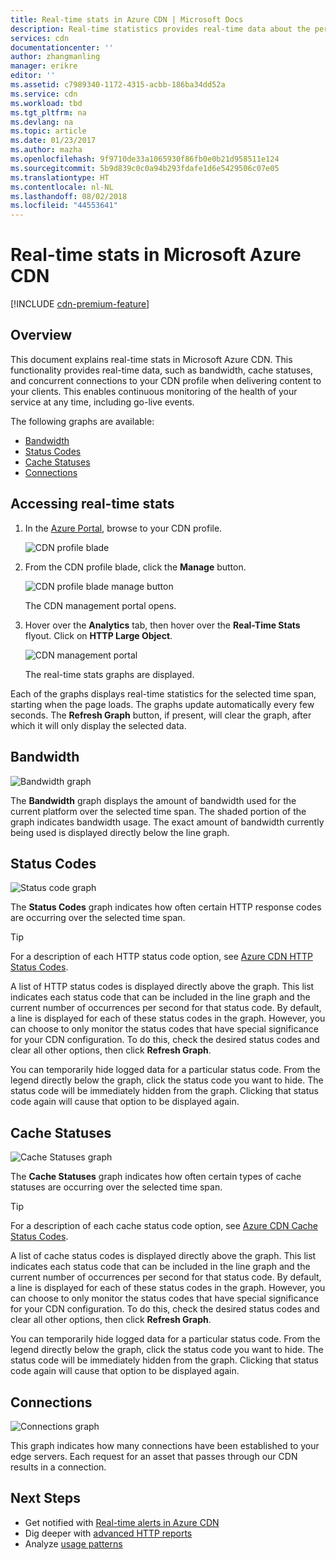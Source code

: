 ```yaml
---
title: Real-time stats in Azure CDN | Microsoft Docs
description: Real-time statistics provides real-time data about the performance of Azure CDN when delivering content to your clients.
services: cdn
documentationcenter: ''
author: zhangmanling
manager: erikre
editor: ''
ms.assetid: c7989340-1172-4315-acbb-186ba34dd52a
ms.service: cdn
ms.workload: tbd
ms.tgt_pltfrm: na
ms.devlang: na
ms.topic: article
ms.date: 01/23/2017
ms.author: mazha
ms.openlocfilehash: 9f9710de33a1065930f86fb0e0b21d958511e124
ms.sourcegitcommit: 5b9d839c0c0a94b293fdafe1d6e5429506c07e05
ms.translationtype: HT
ms.contentlocale: nl-NL
ms.lasthandoff: 08/02/2018
ms.locfileid: "44553641"
---
```

# <a name="real-time-stats-in-microsoft-azure-cdn"></a>Real-time stats in Microsoft Azure CDN
[!INCLUDE [cdn-premium-feature](../../includes/cdn-premium-feature.md)]

## <a name="overview"></a>Overview
This document explains real-time stats in Microsoft Azure CDN.  This functionality provides real-time data, such as bandwidth, cache statuses, and concurrent connections to your CDN profile when delivering content to your clients. This enables continuous monitoring of the health of your service at any time, including go-live events.

The following graphs are available:

* [Bandwidth](#bandwidth)
* [Status Codes](#status-codes)
* [Cache Statuses](#cache-statuses)
* [Connections](#connections)

## <a name="accessing-real-time-stats"></a>Accessing real-time stats
1. In the [Azure Portal](https://portal.azure.com), browse to your CDN profile.
   
    ![CDN profile blade](https://docstestmedia1.blob.core.windows.net/azure-media/articles/cdn/media/cdn-real-time-stats/cdn-profile-blade.png)
2. From the CDN profile blade, click the **Manage** button.
   
    ![CDN profile blade manage button](https://docstestmedia1.blob.core.windows.net/azure-media/articles/cdn/media/cdn-real-time-stats/cdn-manage-btn.png)
   
    The CDN management portal opens.
3. Hover over the **Analytics** tab, then hover over the **Real-Time Stats** flyout.  Click on **HTTP Large Object**.
   
    ![CDN management portal](https://docstestmedia1.blob.core.windows.net/azure-media/articles/cdn/media/cdn-real-time-stats/cdn-premium-portal.png)
   
    The real-time stats graphs are displayed.

Each of the graphs displays real-time statistics for the selected time span, starting when the page loads.  The graphs update automatically every few seconds.  The **Refresh Graph** button, if present, will clear the graph, after which it will only display the selected data.

## <a name="bandwidth"></a>Bandwidth
![Bandwidth graph](https://docstestmedia1.blob.core.windows.net/azure-media/articles/cdn/media/cdn-real-time-stats/cdn-bandwidth.png)

The **Bandwidth** graph displays the amount of bandwidth used for the current platform over the selected time span. The shaded portion of the graph indicates bandwidth usage. The exact amount of bandwidth currently being used is displayed directly below the line graph.

## <a name="status-codes"></a>Status Codes
![Status code graph](https://docstestmedia1.blob.core.windows.net/azure-media/articles/cdn/media/cdn-real-time-stats/cdn-status-codes.png)

The **Status Codes** graph indicates how often certain HTTP response codes are occurring over the selected time span.

> [!TIP]
> For a description of each HTTP status code option, see [Azure CDN HTTP Status Codes](https://msdn.microsoft.com/library/mt759238.aspx).
> 
> 

A list of HTTP status codes is displayed directly above the graph. This list indicates each status code that can be included in the line graph and the current number of occurrences per second for that status code. By default, a line is displayed for each of these status codes in the graph. However, you can choose to only monitor the status codes that have special significance for your CDN configuration. To do this, check the desired status codes and clear all other options, then click **Refresh Graph**. 

You can temporarily hide logged data for a particular status code.  From the legend directly below the graph, click the status code you want to hide. The status code will be immediately hidden from the graph. Clicking that status code again will cause that option to be displayed again.

## <a name="cache-statuses"></a>Cache Statuses
![Cache Statuses graph](https://docstestmedia1.blob.core.windows.net/azure-media/articles/cdn/media/cdn-real-time-stats/cdn-cache-status.png)

The **Cache Statuses** graph indicates how often certain types of cache statuses are occurring over the selected time span. 

> [!TIP]
> For a description of each cache status code option, see [Azure CDN Cache Status Codes](https://msdn.microsoft.com/library/mt759237.aspx).
> 
> 

A list of cache status codes is displayed directly above the graph. This list indicates each status code that can be included in the line graph and the current number of occurrences per second for that status code. By default, a line is displayed for each of these status codes in the graph. However, you can choose to only monitor the status codes that have special significance for your CDN configuration. To do this, check the desired status codes and clear all other options, then click **Refresh Graph**. 

You can temporarily hide logged data for a particular status code.  From the legend directly below the graph, click the status code you want to hide. The status code will be immediately hidden from the graph. Clicking that status code again will cause that option to be displayed again.

## <a name="connections"></a>Connections
![Connections graph](https://docstestmedia1.blob.core.windows.net/azure-media/articles/cdn/media/cdn-real-time-stats/cdn-connections.png)

This graph indicates how many connections have been established to your edge servers. Each request for an asset that passes through our CDN results in a connection.

## <a name="next-steps"></a>Next Steps
* Get notified with [Real-time alerts in Azure CDN](cdn-real-time-alerts.md)
* Dig deeper with [advanced HTTP reports](cdn-advanced-http-reports.md)
* Analyze [usage patterns](cdn-analyze-usage-patterns.md)








